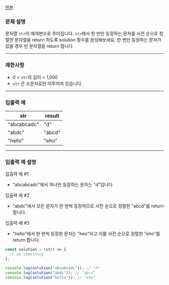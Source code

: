 [원본](https://school.programmers.co.kr/learn/courses/30/lessons/120896)

### **문제 설명**

문자열 `str`이 매개변수로 주어집니다. `str`에서 한 번만 등장하는 문자를 사전 순으로 정렬한 문자열을 return 하도록 solution 함수를 완성해보세요. 한 번만 등장하는 문자가 없을 경우 빈 문자열을 return 합니다.

---

### 제한사항

- 0 < `str`의 길이 < 1,000
- `str` 은 소문자로만 이루어져 있습니다.

---

### 입출력 예

| str         | result |
| ----------- | ------ |
| "abcabcadc" | "d"    |
| "abdc"      | "abcd" |
| "hello"     | "eho"  |

---

### 입출력 예 설명

입출력 예 #1

- "abcabcadc"에서 하나만 등장하는 문자는 "d"입니다.

입출력 예 #2

- "abdc"에서 모든 문자가 한 번씩 등장하므로 사전 순으로 정렬한 "abcd"를 return 합니다.

입출력 예 #3

- "hello"에서 한 번씩 등장한 문자는 "heo"이고 이를 사전 순으로 정렬한 "eho"를 return 합니다.

```jsx
const solution = (str) => {
  // do something
};

console.log(solution("abcabcadc")); // "d"
console.log(solution("abdc")); // "abcd"
console.log(solution("hello")); // "eho"
```
